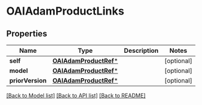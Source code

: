 # OAIAdamProductLinks

## Properties
Name | Type | Description | Notes
------------ | ------------- | ------------- | -------------
**self** | [**OAIAdamProductRef***](OAIAdamProductRef.md) |  | [optional] 
**model** | [**OAIAdamProductRef***](OAIAdamProductRef.md) |  | [optional] 
**priorVersion** | [**OAIAdamProductRef***](OAIAdamProductRef.md) |  | [optional] 

[[Back to Model list]](../README.md#documentation-for-models) [[Back to API list]](../README.md#documentation-for-api-endpoints) [[Back to README]](../README.md)


